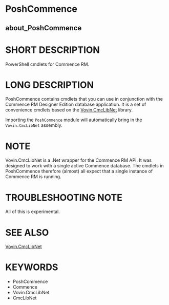 ﻿# PoshCommence
## about_PoshCommence

# SHORT DESCRIPTION
PowerShell cmdlets for Commence RM.


# LONG DESCRIPTION
PoshCommence contains cmdlets that you can use in conjunction with the
Commence RM Designer Edition database application. It is a set of
convenience cmdlets based on the 
[Vovin.CmcLibNet](https://github.com/arnovb-github/CmcLibNet) library.

Importing the `PoshCommence` module will automatically bring in the 
`Vovin.CmcLibNet` assembly.

# NOTE
Vovin.CmcLibNet is a .Net wrapper for the Commence RM API. It was designed to work with a single active Commence database. The cmdlets in PoshCommence therefore (almost) all expect that a single instance of Commence RM is running.

# TROUBLESHOOTING NOTE
All of this is experimental.

# SEE ALSO
[Vovin.CmcLibNet](https://github.com/arnovb-github/CmcLibNet)


# KEYWORDS
- PoshCommence
- Commence
- Vovin.CmcLibNet
- CmcLibNet
